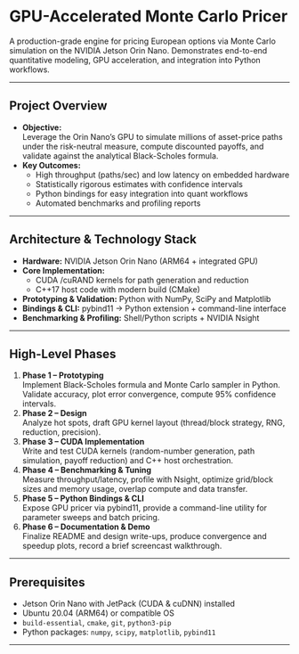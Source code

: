 
# GPU-Accelerated Monte Carlo Pricer

A production-grade engine for pricing European options via Monte Carlo simulation on the NVIDIA Jetson Orin Nano. Demonstrates end-to-end quantitative modeling, GPU acceleration, and integration into Python workflows.

---

## Project Overview

- **Objective:**  
  Leverage the Orin Nano’s GPU to simulate millions of asset-price paths under the risk-neutral measure, compute discounted payoffs, and validate against the analytical Black-Scholes formula.
- **Key Outcomes:**  
  - High throughput (paths/sec) and low latency on embedded hardware  
  - Statistically rigorous estimates with confidence intervals  
  - Python bindings for easy integration into quant workflows  
  - Automated benchmarks and profiling reports

---

## Architecture & Technology Stack

- **Hardware:** NVIDIA Jetson Orin Nano (ARM64 + integrated GPU)  
- **Core Implementation:**  
  - CUDA /cuRAND kernels for path generation and reduction  
  - C++17 host code with modern build (CMake)  
- **Prototyping & Validation:** Python with NumPy, SciPy and Matplotlib  
- **Bindings & CLI:** pybind11 → Python extension + command-line interface  
- **Benchmarking & Profiling:** Shell/Python scripts + NVIDIA Nsight

---

## High-Level Phases

1. **Phase 1 – Prototyping**  
   Implement Black-Scholes formula and Monte Carlo sampler in Python. Validate accuracy, plot error convergence, compute 95% confidence intervals.
2. **Phase 2 – Design**  
   Analyze hot spots, draft GPU kernel layout (thread/block strategy, RNG, reduction, precision).
3. **Phase 3 – CUDA Implementation**  
   Write and test CUDA kernels (random-number generation, path simulation, payoff reduction) and C++ host orchestration.
4. **Phase 4 – Benchmarking & Tuning**  
   Measure throughput/latency, profile with Nsight, optimize grid/block sizes and memory usage, overlap compute and data transfer.
5. **Phase 5 – Python Bindings & CLI**  
   Expose GPU pricer via pybind11, provide a command-line utility for parameter sweeps and batch pricing.
6. **Phase 6 – Documentation & Demo**  
   Finalize README and design write-ups, produce convergence and speedup plots, record a brief screencast walkthrough.

---

## Prerequisites

- Jetson Orin Nano with JetPack (CUDA & cuDNN) installed  
- Ubuntu 20.04 (ARM64) or compatible OS  
- `build-essential`, `cmake`, `git`, `python3-pip`  
- Python packages: `numpy`, `scipy`, `matplotlib`, `pybind11`

---